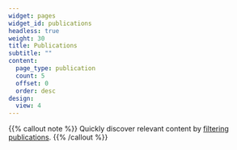```yaml
---
widget: pages
widget_id: publications
headless: true
weight: 30
title: Publications
subtitle: ""
content:
  page_type: publication
  count: 5
  offset: 0
  order: desc
design:
  view: 4
---
```


{{% callout note %}}
Quickly discover relevant content by [filtering publications](./publication/).
{{% /callout %}}
